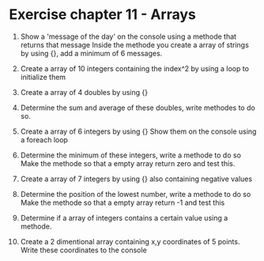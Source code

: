 # Exercise chapter 11 - Arrays

1. Show a 'message of the day' on the console using a methode that returns that message
   Inside the methode you create a array of strings by using {}, add a minimum of 6 messages.

2. Create a array of 10 integers containing the index^2 by using a loop to initialize them

3. Create a array of 4 doubles by using {}

4. Determine the sum and average of these doubles, write methodes to do so.

5. Create a array of 6 integers by using {}
   Show them on the console using a foreach loop

6. Determine the minimum of these integers, write a methode to do so
   Make the methode so that a empty array return zero and test this.

7. Create a array of 7 integers by using {} also containing negative values

8. Determine the position of the lowest number, write a methode to do so
   Make the methode so that a empty array return -1 and test this

9. Determine if a array of integers contains a certain value using a methode.

10. Create a 2 dimentional array containing x,y coordinates of 5 points.
    Write these coordinates to the console
